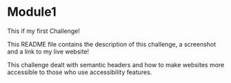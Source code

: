 # Module1

This if my first Challenge!

This README file contains the description of this challenge, a screenshot and a link to my live website!

This challenge dealt with semantic headers and how to make websites more accessible to those who use accessibility features.